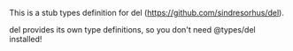 This is a stub types definition for del (https://github.com/sindresorhus/del).

del provides its own type definitions, so you don't need @types/del installed!